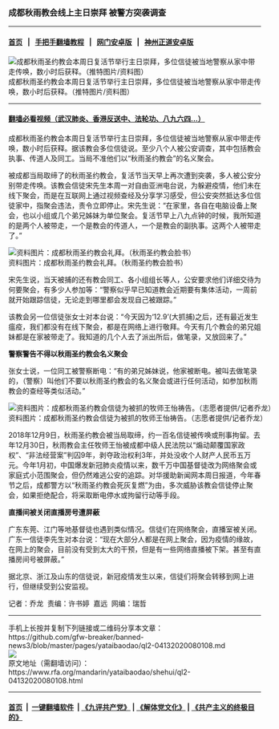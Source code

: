 ### 成都秋雨教会线上主日崇拜 被警方突袭调查
------------------------

#### [首页](https://github.com/gfw-breaker/banned-news3/blob/master/README.md) &nbsp;&nbsp;|&nbsp;&nbsp; [手把手翻墙教程](https://github.com/gfw-breaker/guides/wiki) &nbsp;&nbsp;|&nbsp;&nbsp; [网门安卓版](https://github.com/oGate2/oGate) &nbsp;&nbsp;|&nbsp;&nbsp; [神州正道安卓版](https://github.com/SzzdOgate/update) 



<div id="headerimg">
 <img alt="成都秋雨圣约教会本周日复活节举行主日崇拜，多位信徒被当地警察从家中带走传唤，数小时后获释。（推特图片/资料图）" src="https://www.rfa.org/mandarin/yataibaodao/shehui/ql2-04132020080108.html/lq2.jpg/image" title="成都秋雨圣约教会本周日复活节举行主日崇拜，多位信徒被当地警察从家中带走传唤，数小时后获释。（推特图片/资料图）"/>
 <div id="headerimgcontents">
  <div id="headerimgcaption">
   <span>
    成都秋雨圣约教会本周日复活节举行主日崇拜，多位信徒被当地警察从家中带走传唤，数小时后获释。（推特图片/资料图）
   </span>
   <!-- zoomattribute -->
  </div>
  <!-- headerimgcaption -->
 </div>
 <!-- headerimagecontents -->
</div>

<hr/>


#### [翻墙必看视频（武汉肺炎、香港反送中、法轮功、八九六四...）](https://github.com/gfw-breaker/banned-news3/blob/master/pages/link3.md)

<div id="storytext">
 <div>
  <div class="slot_header">
  </div>
 </div>
 <p>
  成都秋雨圣约教会本周日复活节举行主日崇拜，多位信徒被当地警察从家中带走传唤，数小时后获释。据该教会多位信徒说。至少八个人被公安调查，其中包括教会执事、传道人及同工。当局不准他们以“秋雨圣约教会”的名义聚会。
 </p>
 <p>
  被成都当局取缔了的秋雨圣约教会，复活节当天早上再次遭到突袭，多人被公安分别带走传唤。该教会信徒宋先生本周一对自由亚洲电台说，为躲避疫情，他们未在线下聚会，而是在互联网上通过视频查经及分享学习感受，但公安突然抵达多位信徒家中，指聚会违法，责令立即停止。宋先生说：“在家里，各自在电脑设备上聚会，也以小组或几个弟兄姊妹为单位聚会。复活节早上八九点钟的时候，我所知道的是两个人被带走，一个是教会的传道人，一个是教会的副执事。这两个人被带走了。”
 </p>
 <p>
 </p>
 <p>
 </p>
 <p>
  <div class="image-inline captioned" style="width:1500px;">
   <div style="width:1500px;">
    <img alt="资料图片：成都秋雨圣约教会礼拜。（秋雨圣约教会脸书）" src="https://www.rfa.org/mandarin/yataibaodao/shehui/ql2-04132020080108.html/42240197_287093438684196_1826347392794886144_o.jpg" title="资料图片：成都秋雨圣约教会礼拜。（秋雨圣约教会脸书）"/>
   </div>
   <div class="image-caption">
    <span style="width:1500px;">
     资料图片：成都秋雨圣约教会礼拜。（秋雨圣约教会脸书）
    </span>
    <span class="copyright">
    </span>
   </div>
  </div>
 </p>
 <p>
  宋先生说，当天被捕的还有教会同工、各小组组长等人，公安要求他们详细交待为何要聚会，有多少人参加等：“警察似乎早已知道教会近期要有集体活动，一周前就开始跟踪信徒，无论走到哪里都会发现自己被跟踪。”
 </p>
 <p>
  该教会另一位信徒张女士对本台说：“今天因为‘12.9’(大抓捕)之后，还有最近发生瘟疫，我们都没有在线下聚会，都是在网络上进行敬拜。今天有几个教会的弟兄姐妹都是在家被带走了。我知道的几个人去了派出所后，做笔录，又放回来了。”
 </p>
 <p>
  <b>
   警察警告不得以秋雨圣约教会名义聚会
  </b>
 </p>
 <p>
  张女士说，一位同工被警察断电：“有的弟兄姊妹说，他家被断电。被叫去做笔录的，（警察）叫他们不要以秋雨圣约教会的名义聚会或进行任何活动，如参加秋雨教会的查经等类似活动。”
 </p>
 <p>
 </p>
 <p>
  <div class="image-inline captioned" style="width:2500px;">
   <div style="width:2500px;">
    <img alt="资料图片：成都秋雨圣约教会信徒为被抓的牧师王怡祷告。（志愿者提供/记者乔龙）" src="https://www.rfa.org/mandarin/yataibaodao/shehui/ql2-04132020080108.html/m0529-ql2p1.jpg" title="资料图片：成都秋雨圣约教会信徒为被抓的牧师王怡祷告。（志愿者提供/记者乔龙）"/>
   </div>
   <div class="image-caption">
    <span style="width:2500px;">
     资料图片：成都秋雨圣约教会信徒为被抓的牧师王怡祷告。（志愿者提供/记者乔龙）
    </span>
    <span class="copyright">
    </span>
   </div>
  </div>
 </p>
 <p>
  2018年12月9日，秋雨圣约教会被当局取缔，约一百名信徒被传唤或刑事拘留。去年12月30日，秋雨教会主任牧师王怡被成都中级人民法院以“煽动颠覆国家政权”、“非法经营案”判囚9年，剥夺政治权利3年，并处没收个人财产人民币五万元。今年1月初，中国爆发新冠肺炎疫情以来，数千万中国基督徒改为网络聚会或家庭式小范围聚会，但仍然难逃公安的追踪。对华援助新闻网本周日报道，今年春节之后，成都警方以“秋雨圣约教会死灰复燃”为由，多次威胁该教会信徒停止聚会，如果拒绝配合，将采取断电停水或拘留行动等手段。
 </p>
 <p>
  <b>
   直播间被关闭直播房号遭屏蔽
  </b>
 </p>
 <p>
  广东东莞、江门等地基督徒也遇到类似情况。信徒们在网络聚会，直播室被关闭。广东一信徒李先生对本台说：“现在大部分人都是在网上聚会，因为疫情的缘故，在网上的聚会，目前没有受到太大的干预，但是有一些网络直播被下架。甚至有直播房间号被屏蔽。”
 </p>
 <p>
  据北京、浙江及山东的信徒说，新冠疫情发生以来，信徒们将聚会转移到网上进行，但继续受到公安监视。
 </p>
 <p>
 </p>
 <p>
  记者：乔龙  责编：许书婷  嘉远  网编：瑞哲
 </p>
</div>

<hr/>
手机上长按并复制下列链接或二维码分享本文章：<br/>
https://github.com/gfw-breaker/banned-news3/blob/master/pages/yataibaodao/ql2-04132020080108.md <br/>
<a href='https://github.com/gfw-breaker/banned-news3/blob/master/pages/yataibaodao/ql2-04132020080108.md'><img src='https://github.com/gfw-breaker/banned-news3/blob/master/pages/yataibaodao/ql2-04132020080108.md.png'/></a> <br/>
原文地址（需翻墙访问）：https://www.rfa.org/mandarin/yataibaodao/shehui/ql2-04132020080108.html


------------------------
#### [首页](https://github.com/gfw-breaker/banned-news3/blob/master/README.md) &nbsp;|&nbsp; [一键翻墙软件](https://github.com/gfw-breaker/nogfw/blob/master/README.md) &nbsp;| [《九评共产党》](https://github.com/gfw-breaker/9ping.md/blob/master/README.md#九评之一评共产党是什么) | [《解体党文化》](https://github.com/gfw-breaker/jtdwh.md/blob/master/README.md) | [《共产主义的终极目的》](https://github.com/gfw-breaker/gczydzjmd.md/blob/master/README.md)


<img src='http://gfw-breaker.win/banned-news3/pages/yataibaodao/ql2-04132020080108.md' width='0px' height='0px'/>